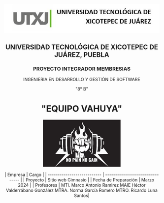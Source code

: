 <p align="center">
  <img src="https://github.com/Hugosago/P.F/blob/yair/Documentacion/Logo.jpg" alt="Imagen Logo">
</p>
<div align="center">

## UNIVERSIDAD TECNOLÓGICA DE XICOTEPEC DE JUÁREZ, PUEBLA
### PROYECTO INTEGRADOR MEMBRESIAS
INGENIERIA EN DESARROLLO Y GESTIÓN DE SOFTWARE 

"8° B"

# "EQUIPO VAHUYA"
<p align="center">
  <img src="https://github.com/Hugosago/P.F/blob/yair/Documentacion/logo%20empresa.jpg" alt="Logo Empresa">
</p>
| Empresa           | Cargo                            |
| --------------------------- | -------------------------------- |
| Proyecto | Sitio web Gimnasio                  |
| Fecha de Preparación            | Marzo 2024 |
| Profesores | MTI. Marco Antonio Ramirez
MAIE Héctor Valderrábano González 
MTRA. Norma García Romero
MTRO. Ricardo Luna Santos|
</div>
